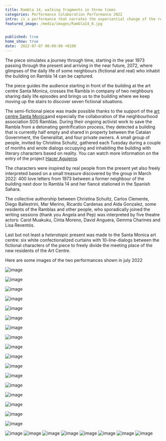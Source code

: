 ```yaml
---
title: Rambla 14, walking fragments in three times
categories: Performance Colaboration Performance 2022
intro: is a performance that narrates the experiential change of the residents of the Rambla based on real events throughout the last 50 years.
featured_image: /media/images/Rambla14_0.jpg


published: true
home_show: true
date:  2022-07-07 00:00:00 +0100
---
```


The piece simulates a journey through time, starting in the year 1973 passing through the present and arriving in the near future, 2072, where glimpses of the daily life of some neighbours (fictional and real) who inhabit the building on Rambla 14 can be captured. 

The piece guides the audience starting in front of the building at the art centre Santa Monica, crosses the Rambla in company of two neighbours sharing daily life episodes and brings us to the building where we keep moving up the stairs to discover seven fictional situations. 

The semi-fictional piece was made possible thanks to the support of the [art centre Santa Monica](https://artssantamonica.gencat.cat/ca/detall/Rambla-14-fragments-itinerants-en-tres-temps)and especially the collaboration of the neighbourhood association SOS Ramblas. During their ongoing activist work to save the Rambla from a detonating gentrification process, they  detected a building that is currently half empty and shared in property between the Catalan Government, the Generalitat, and four private owners. A small group of people, invited by Christina Schultz, gathered each Tuesday during a couple of months and wrote dialogs occupying and inhabiting the building with literary characters based on reality. You can watch more information on the entry of the project [Hacer Agujeros](https://www.christinaschultz.com/works/HacerAgujeros/)

The characters were inspired by real people from the present yet also freely interpreted based on a small treasure discovered by the group in March 2022: 400 love letters from 1973 between a former neighbour of the building next door to Rambla 14 and her fiancé stationed in the Spanish Sahara. 

The collective authorship between Christina Schultz, Carlos Clemente, Diego Ballestrini, Mar Merino, Ricardo Cardenas and Aida Gonzalez, some residents of the Ramblas and other people, who sporadically joined the writing sessions (thank you Angela and Pep) was interpreted by five theatre actors: Carol Muakuku, Cinta Moreno, David Anguera, Gemma Charines and Lisa Reventós.

Last but not least a *heterotopic* present was made to the Santa Monica art centre: six white confectionalized curtains with 10-line-dialogs between the fictional characters of the piece to freely divide the meeting place of the new residents of the Art Centre. 

Here are some images of the two performances shown in july 2022

![image](/media/images/Rambla14_0Intro1.jpg)

![image](/media/images/Rambla14_0Intro2.jpg)

![image](/media/images/Rambla14_0Intro3.jpg)
 
![image](/media/images/Rambla14_1.jpg)

![image](/media/images/Rambla14_2.jpg)

![image](/media/images/Rambla14_3.jpg)

![image](/media/images/Rambla14_4.jpg)

![image](/media/images/Rambla14_5.jpg)

![image](/media/images/Rambla14_6.jpg)

![image](/media/images/Rambla14_7.jpg)

![image](/media/images/Rambla14_8.jpg)

![image](/media/images/Rambla14_9.jpg)

![image](/media/images/Rambla14_10.jpg)

![image](/media/images/Rambla14_11.jpg)

![image](/media/images/Rambla14_12.jpg)

![image](/media/images/Rambla14_13.jpg)

![image](/media/images/Rambla14_14.jpg)

![image](/media/images/Rambla14_14cortinas.jpg)
![image](/media/images/Rambla14_15cortinas.jpg)
![image](/media/images/Rambla14_16cortinas.jpg)
![image](/media/images/Rambla14_17cortinas.jpg)
![image](/media/images/Rambla14_18cortinas.jpg)
![image](/media/images/Rambla14_19cortinas.jpg)
![image](/media/images/Rambla14_20cortinas.jpg)
![image](/media/images/Rambla14_21dibuix.jpg)


